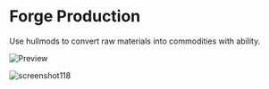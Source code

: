 # Forge Production
Use hullmods to convert raw materials into commodities with ability.


![Preview](https://user-images.githubusercontent.com/92992377/141689124-5acda92c-285a-42ba-92b5-344dcc03167c.png)


![screenshot118](https://user-images.githubusercontent.com/92992377/141689474-e3add246-5e1c-4d56-8cde-2f32e5a23d25.png)
